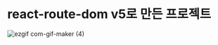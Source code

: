 # react-route-dom v5로 만든 프로젝트
![ezgif com-gif-maker (4)](https://user-images.githubusercontent.com/90495580/158137541-b44e9a39-9909-46b3-bac2-4c3a839ac1cb.gif)
